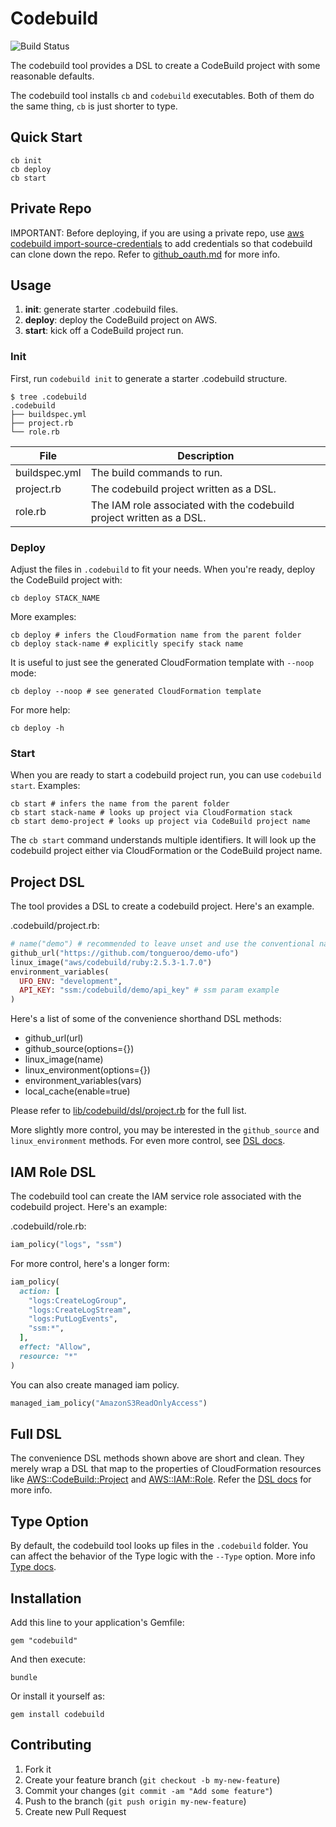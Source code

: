 # Codebuild

![Build Status](https://codebuild.us-west-2.amazonaws.com/badges?uuid=eyJlbmNyeXB0ZWREYXRhIjoiSUFzNE9RV3ROWmNKOHh2NG1wTjNmRlV4dnlOTnVrK3U2UFMrOEJRUGE2WS9mcjRWS0o1bjdSZlN5bG1tR1YyYVFlNkErTGdkbThsWExUaVJvWU1PRUY4PSIsIml2UGFyYW1ldGVyU3BlYyI6InppWWxJRGFiWHN1bEtYSzIiLCJtYXRlcmlhbFNldFNlcmlhbCI6MX0%3D&branch=master)

The codebuild tool provides a DSL to create a CodeBuild project with some reasonable defaults.

The codebuild tool installs `cb` and `codebuild` executables. Both of them do the same thing, `cb` is just shorter to type.

## Quick Start

    cb init
    cb deploy
    cb start

## Private Repo

IMPORTANT: Before deploying, if you are using a private repo, use [aws codebuild import-source-credentials](https://docs.aws.amazon.com/cli/latest/reference/codebuild/import-source-credentials.html) to add credentials so that codebuild can clone down the repo.  Refer to [github_oauth.md](readme/github_oauth.md) for more info.

## Usage

1. **init**: generate starter .codebuild files.
2. **deploy**: deploy the CodeBuild project on AWS.
3. **start**: kick off a CodeBuild project run.

### Init

First, run `codebuild init` to generate a starter .codebuild structure.

    $ tree .codebuild
    .codebuild
    ├── buildspec.yml
    ├── project.rb
    └── role.rb

File | Description
--- | ---
buildspec.yml | The build commands to run.
project.rb | The codebuild project written as a DSL.
role.rb | The IAM role associated with the codebuild project written as a DSL.

### Deploy

Adjust the files in `.codebuild` to fit your needs. When you're ready, deploy the CodeBuild project with:

    cb deploy STACK_NAME

More examples:

    cb deploy # infers the CloudFormation name from the parent folder
    cb deploy stack-name # explicitly specify stack name

It is useful to just see the generated CloudFormation template with `--noop` mode:

    cb deploy --noop # see generated CloudFormation template

For more help:

    cb deploy -h

### Start

When you are ready to start a codebuild project run, you can use `codebuild start`. Examples:

    cb start # infers the name from the parent folder
    cb start stack-name # looks up project via CloudFormation stack
    cb start demo-project # looks up project via CodeBuild project name

The `cb start` command understands multiple identifiers. It will look up the codebuild project either via CloudFormation or the CodeBuild project name.

## Project DSL

The tool provides a DSL to create a codebuild project.  Here's an example.

.codebuild/project.rb:

```ruby
# name("demo") # recommended to leave unset and use the conventional name that cb tool sets
github_url("https://github.com/tongueroo/demo-ufo")
linux_image("aws/codebuild/ruby:2.5.3-1.7.0")
environment_variables(
  UFO_ENV: "development",
  API_KEY: "ssm:/codebuild/demo/api_key" # ssm param example
)
```

Here's a list of some of the convenience shorthand DSL methods:

* github_url(url)
* github_source(options={})
* linux_image(name)
* linux_environment(options={})
* environment_variables(vars)
* local_cache(enable=true)

Please refer to [lib/codebuild/dsl/project.rb](lib/codebuild/dsl/project.rb) for the full list.

More slightly more control, you may be interested in the `github_source` and `linux_environment` methods.  For even more control, see [DSL docs](docs/dsl).

## IAM Role DSL

The codebuild tool can create the IAM service role associated with the codebuild project. Here's an example:

.codebuild/role.rb:

```ruby
iam_policy("logs", "ssm")
```

For more control, here's a longer form:

```ruby
iam_policy(
  action: [
    "logs:CreateLogGroup",
    "logs:CreateLogStream",
    "logs:PutLogEvents",
    "ssm:*",
  ],
  effect: "Allow",
  resource: "*"
)
```

You can also create managed iam policy.

```ruby
managed_iam_policy("AmazonS3ReadOnlyAccess")
```

## Full DSL

The convenience DSL methods shown above are short and clean.  They merely wrap a DSL that map to the properties of CloudFormation resources like [AWS::CodeBuild::Project](https://docs.aws.amazon.com/AWSCloudFormation/latest/UserGuide/aws-resource-codebuild-project.html) and [AWS::IAM::Role](https://docs.aws.amazon.com/AWSCloudFormation/latest/UserGuide/aws-resource-iam-role.html). Refer the [DSL docs](docs/dsl) for more info.

## Type Option

By default, the codebuild tool looks up files in the `.codebuild` folder.  You can affect the behavior of the Type logic with the `--Type` option.  More info [Type docs](readme/type.md).

## Installation

Add this line to your application's Gemfile:

    gem "codebuild"

And then execute:

    bundle

Or install it yourself as:

    gem install codebuild

## Contributing

1. Fork it
2. Create your feature branch (`git checkout -b my-new-feature`)
3. Commit your changes (`git commit -am "Add some feature"`)
4. Push to the branch (`git push origin my-new-feature`)
5. Create new Pull Request
